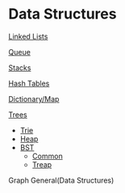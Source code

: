 # Data Structures

[Linked Lists](https://github.com/unboagable/engineering-roadmap/blob/master/Computer%20Science%20Review/Notes/Data%20Structures/Linked%20Lists/Linked%20Lists.md)

[Queue](https://github.com/unboagable/engineering-roadmap/blob/master/Computer%20Science%20Review/Notes/Data%20Structures/Queues/Queues.md)

[Stacks]()

[Hash Tables]()

[Dictionary/Map]()

[Trees]()

* [Trie]()
* [Heap]()
* [BST]()
  * [Common]()
  * [Treap]()

Graph
General(Data Structures)
